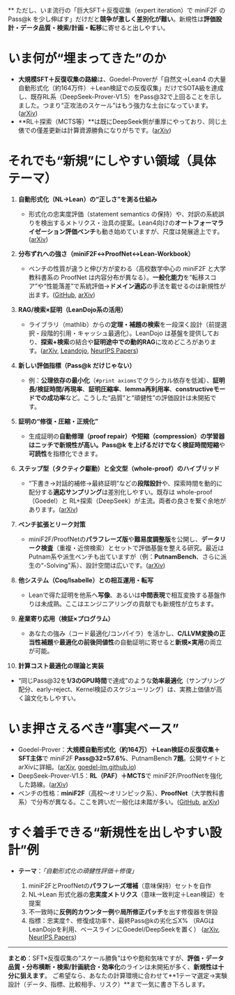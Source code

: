 ** ただし、いま流行の「巨大SFT＋反復収集（expert iteration）で miniF2F の Pass\@k を少し伸ばす」だけだと**競争が激しく差別化が難い**。新規性は**評価設計・データ品質・検索/計画・転移**に寄せると出しやすい。

# いま何が“埋まってきた”のか

* **大規模SFT＋反復収集の路線**は、Goedel-Proverが「自然文→Lean4 の大量自動形式化（約164万件）＋Lean検証での反復収集」だけでSOTA級を達成し、既存RL系（DeepSeek-Prover-V1.5）をPass\@32で上回ることを示しました。つまり“正攻法のスケール”はもう強力な土台になっています。([arXiv][1])
* \*\*RL＋探索（MCTS等）\*\*は既にDeepSeek側が重厚にやっており、同じ土俵での僅差更新は計算資源勝負になりがちです。([arXiv][2])

# それでも“新規”にしやすい領域（具体テーマ）

1. **自動形式化（NL→Lean）の“正しさ”を測る仕組み**

   * 形式化の忠実度評価（statement semantics の保持）や、対訳の系統誤りを検出するメトリクス・治具の提案。Lean4向けの**オートフォーマライゼーション評価ベンチ**も動き始めていますが、尺度は発展途上です。([arXiv][3])

2. **分布ずれへの強さ（miniF2F↔ProofNet↔Lean-Workbook）**

   * ベンチの性質が違うと伸び方が変わる（高校数学中心の miniF2F と大学教科書系の ProofNet は内容分布が異なる）。**一般化能力**を“転移スコア”や“性能落差”で系統評価→**ドメイン適応**の手法を載せるのは新規性が出ます。([GitHub][4], [arXiv][5])

3. **RAG/検索×証明（LeanDojo系の活用）**

   * ライブラリ（mathlib）からの**定理・補題の検索**を一段深く設計（前提選択・段階的引用・キャッシュ最適化）。LeanDojo は基盤を提供しており、**探索+検索**の結合や**証明途中での動的RAG**に攻めどころがあります。([arXiv][6], [Leandojo][7], [NeurIPS Papers][8])

4. **新しい評価指標（Pass\@k だけじゃない）**

   * 例：**公理依存の最小化**（`#print axioms`でクラシカル依存を低減）、**証明長/検証時間/再現率**、**証明圧縮率**、**lemma再利用率**、**constructiveモードでの成功率**など。こうした“品質”と“頑健性”の評価設計は未開拓です。

5. **証明の“修復・圧縮・正規化”**

   * 生成証明の**自動修理（proof repair）**や**短縮（compression）**の学習器はニッチで新規性が高い。Pass\@k を上げるだけでなく**検証時間短縮**や**可読性**を指標化できます。

6. **ステップ型（タクティク駆動）と全文型（whole-proof）のハイブリッド**

   * “下書き→対話的補修→最終証明”などの**段階設計**や、探索時間を動的に配分する**適応サンプリング**は差別化しやすい。既存は whole-proof（Goedel）と RL+探索（DeepSeek）が主流。両者の良さを繋ぐ余地があります。([arXiv][1])

7. **ベンチ拡張とリーク対策**

   * miniF2F/ProofNetの**パラフレーズ版**や**難易度調整版**を公開し、**データリーク検査**（重複・近傍検索）とセットで評価基盤を整える研究。最近はPutnam系や派生ベンチも出ていますが（例：**PutnamBench**、さらに派生の“-Solving”系）、設計空間は広いです。([arXiv][1])

8. **他システム（Coq/Isabelle）との相互運用・転写**

   * Leanで得た証明を他系へ**写像**、あるいは**中間表現**で相互変換する基盤作りは未成熟。ここはエンジニアリングの貢献でも新規性が立ちます。

9. **産業寄り応用（検証×プログラム）**

   * あなたの強み（コード最適化/コンパイラ）を活かし、**C/LLVM変換の正当性補題**や**最適化の前後同値性**の自動証明に寄せると**新規×実用**の両立が可能。

10. **計算コスト最適化の理論と実装**

* “同じPass\@32を**1/3のGPU時間**で達成”のような**効率最適化**（サンプリング配分、early-reject、Kernel検証のスケジューリング）は、実務上価値が高く論文化もしやすい。

# いま押さえるべき“事実ベース”

* Goedel-Prover：**大規模自動形式化（約164万）＋Lean検証の反復収集＋SFT主体**で miniF2F **Pass\@32=57.6%**、PutnamBench **7題**。公開サイトとarXivに詳細。([arXiv][1], [goedel-lm.github.io][9])
* DeepSeek-Prover-V1.5：**RL（PAF）＋MCTS**で miniF2F/ProofNetを強化した路線。([arXiv][2])
* ベンチの性格：**miniF2F**（高校〜オリンピック系）、**ProofNet**（大学教科書系）で分布が異なる。ここを跨いだ一般化は未踏が多い。([GitHub][4], [arXiv][5])

# すぐ着手できる“新規性を出しやすい設計”例

* **テーマ**：*「自動形式化の頑健性評価＋修復」*

  1. miniF2FとProofNetの**パラフレーズ増補**（意味保持）セットを自作
  2. NL→Lean 形式化器の**忠実度メトリクス**（意味一致判定＋Lean検証）を提案
  3. 不一致時に**反例的カウンター例**や**局所修正パッチ**を出す修復器を併設
  4. 指標：忠実度↑、修復成功率↑、最終Pass\@kの劣化≦X%
     （RAGはLeanDojoを利用、ベースラインにGoedel/DeepSeekを置く） ([arXiv][6], [NeurIPS Papers][8])

---

**まとめ**：SFT×反復収集の“スケール勝負”はやや飽和気味ですが、**評価・データ品質・分布横断・検索/計画統合・効率化**のラインは未開拓が多く、**新規性は十分に狙えます**。
ご希望なら、あなたの計算環境に合わせて\*\*1テーマ選定→実験設計（データ、指標、比較相手、リスク）\*\*まで一気に書き下ろします。

[1]: https://arxiv.org/abs/2502.07640?utm_source=chatgpt.com "Goedel-Prover: A Frontier Model for Open-Source Automated Theorem Proving"
[2]: https://arxiv.org/abs/2408.08152?utm_source=chatgpt.com "DeepSeek-Prover-V1.5: Harnessing Proof Assistant Feedback for Reinforcement Learning and Monte-Carlo Tree Search"
[3]: https://arxiv.org/html/2406.06555v1?utm_source=chatgpt.com "An Evaluation Benchmark for Autoformalization in Lean4"
[4]: https://github.com/openai/miniF2F?utm_source=chatgpt.com "openai/miniF2F: Formal to Formal Mathematics Benchmark"
[5]: https://arxiv.org/abs/2302.12433?utm_source=chatgpt.com "ProofNet: Autoformalizing and Formally Proving ..."
[6]: https://arxiv.org/abs/2306.15626?utm_source=chatgpt.com "[2306.15626] LeanDojo: Theorem Proving with Retrieval- ..."
[7]: https://leandojo.org/leandojo.html?utm_source=chatgpt.com "LeanDojo: Theorem Proving with Retrieval-Augmented ..."
[8]: https://papers.neurips.cc/paper_files/paper/2023/file/4441469427094f8873d0fecb0c4e1cee-Paper-Datasets_and_Benchmarks.pdf?utm_source=chatgpt.com "LeanDojo: Theorem Proving with Retrieval-Augmented ..."
[9]: https://goedel-lm.github.io/?utm_source=chatgpt.com "Goedel-Prover"
